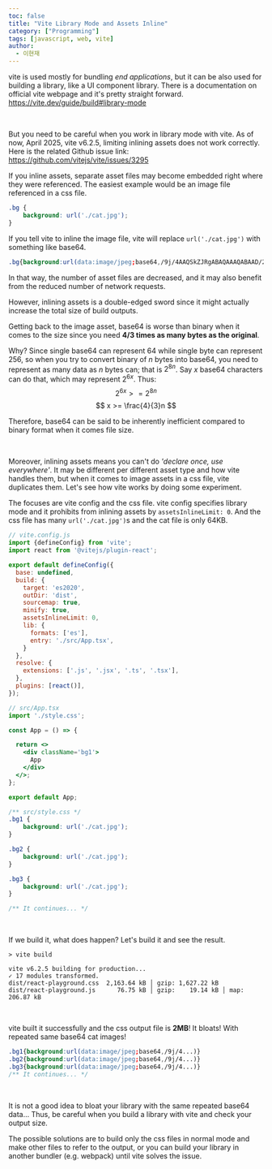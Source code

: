 ```yaml
---
toc: false
title: "Vite Library Mode and Assets Inline"
category: ["Programming"]
tags: [javascript, web, vite]
author:
  - 이현재
---
```


vite is used mostly for bundling *end applications*,
but it can be also used for building a library, like a UI component library.
There is a documentation on official vite webpage and it's pretty straight forward.<br>
<https://vite.dev/guide/build#library-mode>

<br>

But you need to be careful when you work in library mode with vite.
As of now, April 2025, vite v6.2.5, limiting inlining assets does not work correctly.
Here is the related Github issue link: <https://github.com/vitejs/vite/issues/3295>

If you inline assets, separate asset files may become embedded right where they were referenced.
The easiest example would be an image file referenced in a css file.
```css
.bg {
    background: url('./cat.jpg');
}
```

If you tell vite to inline the image file,
vite will replace `url('./cat.jpg')` with something like base64.
```css
.bg{background:url(data:image/jpeg;base64,/9j/4AAQSkZJRgABAQAAAQABAAD/2wBDAAMCAgICAgMCAgIDAwMDBAYEBA...)}
```

In that way, the number of asset files are decreased,
and it may also benefit from the reduced number of network requests.

However, inlining assets is a double-edged sword
since it might actually increase the total size of build outputs.

Getting back to the image asset, base64 is worse than binary when it comes to the size
since you need **4/3 times as many bytes as the original**.

Why? Since single base64 can represent 64 while single byte can represent 256,
so when you try to convert binary of $n$ bytes into base64,
you need to represent as many data as $n$ bytes can; that is $2^{8n}$.
Say $x$ base64 characters can do that, which may represent $2^{6x}$.
Thus:<br>
$$
2^{6x} >= 2^{8n}
$$
$$
x >= \frac{4}{3}n
$$

Therefore, base64 can be said to be inherently inefficient compared to binary format
when it comes file size.

<br>

Moreover, inlining assets means you can't do *'declare once, use everywhere'*.
It may be different per different asset type and how vite handles them,
but when it comes to image assets in a css file, vite duplicates them.
Let's see how vite works by doing some experiment.

The focuses are vite config and the css file.
vite config specifies library mode and it prohibits from inlining assets
by `assetsInlineLimit: 0`.
And the css file has many `url('./cat.jpg')`s and the cat file is only 64KB.
```js {11-15}
// vite.config.js
import {defineConfig} from 'vite';
import react from '@vitejs/plugin-react';

export default defineConfig({
  base: undefined,
  build: {
    target: 'es2020',
    outDir: 'dist',
    sourcemap: true,
    minify: true,
    assetsInlineLimit: 0,
    lib: {
      formats: ['es'],
      entry: './src/App.tsx',
    }
  },
  resolve: {
    extensions: ['.js', '.jsx', '.ts', '.tsx'],
  },
  plugins: [react()],
});
```

```jsx
// src/App.tsx
import './style.css';

const App = () => {

  return <>
    <div className='bg1'>
      App
    </div>
  </>;
};

export default App;
```

```css
/** src/style.css */
.bg1 {
    background: url('./cat.jpg');
}

.bg2 {
    background: url('./cat.jpg');
}

.bg3 {
    background: url('./cat.jpg');
}

/** It continues... */
```

<br>

If we build it, what does happen? Let's build it and see the result.
```text
> vite build

vite v6.2.5 building for production...
✓ 17 modules transformed.
dist/react-playground.css  2,163.64 kB │ gzip: 1,627.22 kB
dist/react-playground.js      76.75 kB │ gzip:    19.14 kB │ map: 206.87 kB
```

<br>

vite built it successfully and the css output file is **2MB**!
It bloats! With repeated same base64 cat images!
```css
.bg1{background:url(data:image/jpeg;base64,/9j/4...)}
.bg2{background:url(data:image/jpeg;base64,/9j/4...)}
.bg3{background:url(data:image/jpeg;base64,/9j/4...)}
/** It continues... */
```

<br>

It is not a good idea to bloat your library with the same repeated base64 data...
Thus, be careful when you build a library with vite and check your output size.

The possible solutions are to build only the css files in normal mode
and make other files to refer to the output,
or you can build your library in another bundler (e.g. webpack) until vite solves the issue.
